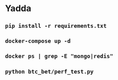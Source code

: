 # Yadda

## ``` pip install -r requirements.txt ```
## ``` docker-compose up -d ```
## ```docker ps | grep -E "mongo|redis"```
## ``` python btc_bet/perf_test.py ```